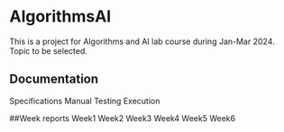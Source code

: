 # AlgorithmsAI
This is a project for Algorithms and AI lab course during Jan-Mar 2024. Topic to be selected.

## Documentation
Specifications
Manual
Testing
Execution

##Week reports
Week1
Week2
Week3
Week4
Week5
Week6
